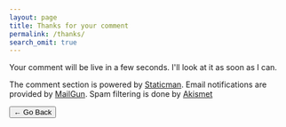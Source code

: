 ```yaml
---
layout: page
title: Thanks for your comment
permalink: /thanks/
search_omit: true
---
```


Your comment will be live in a few seconds.
I'll look at it as soon as I can.

The comment section is powered by <a href="https://staticman.net/">Staticman</a>. Email notifications are provided by <a href="https://www.mailgun.com/">MailGun</a>. Spam filtering is done by <a href="https://akismet.com/">Akismet</a> 

<button onclick="window.history.back()">← Go Back</button>

